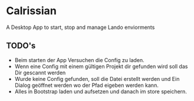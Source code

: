 # Calrissian

A Desktop App to start, stop and manage Lando enviorments

## TODO's

- Beim starten der App Versuchen die Config zu laden.
- Wenn eine Config mit einem gültigen Projekt dir gefunden wird soll das Dir gescannt werden
- Wurde keine Config gefunden, soll die Datei erstellt werden und Ein Dialog geöffnet werden wo der Pfad eigeben werden kann.
- Alles in Bootstrap laden und aufsetzen und danach im store speichern.